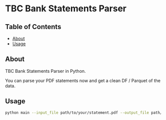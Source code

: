 # TBC Bank Statements Parser

## Table of Contents

- [About](#about)
- [Usage](#usage)

## About <a name = "about"></a>

TBC Bank Statements Parser in Python.

You can parse your PDF statements now and get a clean DF / Parquet of the data.

## Usage <a name = "usage"></a>

```bash
python main --input_file path/to/your/statement.pdf --output_file path/to/save/parsed/df.parquet
```
